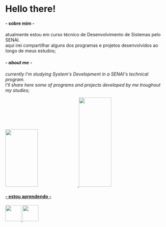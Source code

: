 # Hello there!

<h4>- sobre mim -</h4>
atualmente estou em curso técnico de Desenvolvimento de Sistemas pelo SENAI.<br>
aqui irei compartilhar alguns dos programas e projetos desenvolvidos ao longo
de meus estudos;

<i><h4>- about me - </h4>
currently I'm studying System's Development in a SENAI's technical program.<br>
I'll share here some of programs and projects developed by me troughout my studies;</i>

<div>
<a href="https://github.com/o-Drive">
<img height="180em" width="45%" src="https://github-readme-stats.vercel.app/api?username=o-Drive&show_icons=true&theme=gotham&include_all_commits=true&count_private=true"/>
<img height="280em" width="45%" src="https://github-readme-stats.vercel.app/api/top-langs/?username=o-Drive&layout=compact&langs_count=7&theme=gotham"/>
</div>
  
<h4>- estou aprendendo -</h4>
<img src="https://cdn.jsdelivr.net/gh/devicons/devicon/icons/python/python-original-wordmark.svg" height=50px width=50px/> <img src="https://cdn.jsdelivr.net/gh/devicons/devicon/icons/html5/html5-original-wordmark.svg" height=50px width=50px/>
